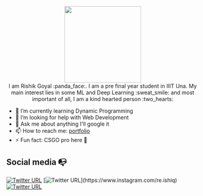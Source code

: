 <p align="center">
  <img src="https://i.imgur.com/IyjFcq1.png" width="200px">
  <br>
I am Rishik Goyal :panda_face:. I am a pre final year student in IIIT Una. My main interest lies in some ML and Deep Learning :sweat_smile: and most important of all, I am a kind hearted person :two_hearts:


- 🌱 I’m currently learning Dynamic Programming
- 🤔 I’m looking for help with Web Development
- 💬 Ask me about anything I'll google it 
- 📫 How to reach me: [portfolio](https://rishik-portfolio.netlify.app/)
- ⚡ Fun fact: CSGO pro here :gun:


## Social media :mailbox_with_no_mail:

[![Twitter URL](https://img.shields.io/twitter/url?color=%231DA1F2&label=follow&logo=twitter&logoColor=%231DA1F2&style=flat-square&url=https%3A%2F%2Fwww.reddit.com%2Fuser%2FFatChicken277)](https://twitter.com/_rishik)
[![Twitter URL](https://img.shields.io/twitter/url?color=%23fb3958&label=follow&logo=instagram&logoColor=%23fb3958&style=flat-square&url=https%3A%2F%2Fwww.instagram.com%2Falejorc_)](https://www.instagram.com/re.ishiq)
[![Twitter URL](https://img.shields.io/twitter/url?color=%230072b1&label=connect&logo=linkedin&logoColor=%230072b1&style=flat-square&url=https%3A%2F%2Fwww.linkedin.com%2Fin%2Falejandro-ramirez-ciceros%2F)](https://www.linkedin.com/in/rishik-goyal/)

